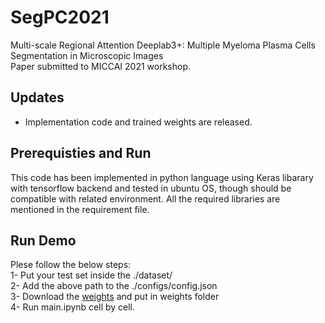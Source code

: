 # SegPC2021
Multi-scale Regional Attention Deeplab3+: Multiple Myeloma Plasma Cells Segmentation in Microscopic Images </br>
Paper submitted to MICCAI 2021 workshop. 

## Updates
- Implementation code and trained weights are released. 

## Prerequisties and Run
This code has been implemented in python language using Keras libarary with tensorflow backend and tested in ubuntu OS, though should be compatible with related environment. All the required libraries are mentioned in the requirement file. 

## Run Demo
Plese follow the below steps:  </br>
1- Put your test set inside the ./dataset/  </br>
2- Add the above path to the ./configs/config.json  </br>
3- Download the [weights](https://drive.google.com/drive/folders/1yJQL5gDLNpawBTjc-uyivcg3vBIloabJ) and put in weights folder  </br>
4- Run main.ipynb cell by cell.   </br>


